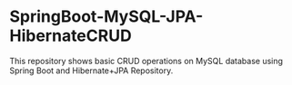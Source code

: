 # SpringBoot-MySQL-JPA-HibernateCRUD
This repository shows basic CRUD operations on MySQL database using Spring Boot and Hibernate+JPA Repository.
